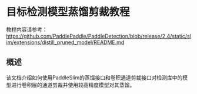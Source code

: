 # 目标检测模型蒸馏剪裁教程

教程内容请参考：https://github.com/PaddlePaddle/PaddleDetection/blob/release/2.4/static/slim/extensions/distill_pruned_model/README.md

## 概述

该文档介绍如何使用PaddleSlim的蒸馏接口和卷积通道剪裁接口对检测库中的模型进行卷积层的通道剪裁并使用较高精度模型对其蒸馏。
